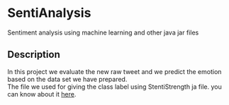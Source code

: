 # SentiAnalysis
Sentiment analysis using machine learning and other java jar files

## Description
In this project we evaluate the new raw tweet and we predict the emotion based on the data set we have prepared. <br />
The file we used for giving the class label using StentiStrength ja file. you can know about it [here](http://sentistrength.wlv.ac.uk/).
